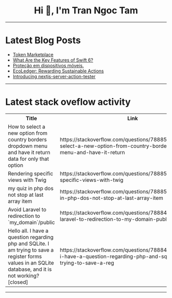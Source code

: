 <h1 align="center">Hi 👋, I'm Tran Ngoc Tam</h1>

---

# Latest Blog Posts 
<!-- BLOG-POST-LIST:START -->
- [Token Marketplace](https://dev.to/arsh_the_coder/token-marketplace-4nld)
- [What Are the Key Features of Swift 6?](https://dev.to/kathleenbabcock/what-are-the-key-features-of-swift-6-13g7)
- [Proteção em dispositivos móveis.](https://dev.to/victorzarzar/protecao-em-dispositivos-moveis-31ei)
- [EcoLedger: Rewarding Sustainable Actions](https://dev.to/binabdulateef/ecoledger-rewarding-sustainable-actions-13g0)
- [Introducing nextjs-server-action-tester](https://dev.to/bijishjs/introducing-nextjs-server-action-tester-2ffi)
<!-- BLOG-POST-LIST:END -->

---

# Latest stack oveflow activity
<table>
  <tr><th>Title</th><th>Link</th></tr>
  <!-- STACKOVERFLOW:START --><tr><td>How to select a new option from country borders dropdown menu and have it return data for only that option</td><td>https://stackoverflow.com/questions/78885083/how-to-select-a-new-option-from-country-borders-dropdown-menu-and-have-it-return</td></tr><tr><td>Rendering specific views with Twig</td><td>https://stackoverflow.com/questions/78885019/rendering-specific-views-with-twig</td></tr><tr><td>my quiz in php dos not stop at last array item</td><td>https://stackoverflow.com/questions/78885013/my-quiz-in-php-dos-not-stop-at-last-array-item</td></tr><tr><td>Avoid Laravel to redirection to `my_domain`/public</td><td>https://stackoverflow.com/questions/78884920/avoid-laravel-to-redirection-to-my-domain-public</td></tr><tr><td>Hello all. I have a question regarding php and SQLite. I am trying to save a register forms values in an SQLite database, and it is not working? [closed]</td><td>https://stackoverflow.com/questions/78884838/hello-all-i-have-a-question-regarding-php-and-sqlite-i-am-trying-to-save-a-reg</td></tr><!-- STACKOVERFLOW:END -->
</table>

---



